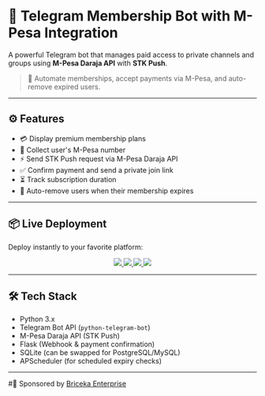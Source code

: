 # 💬 Telegram Membership Bot with M-Pesa Integration

A powerful Telegram bot that manages paid access to private channels and groups using **M-Pesa Daraja API** with **STK Push**.

> 🔐 Automate memberships, accept payments via M-Pesa, and auto-remove expired users.

---

## ⚙️ Features

- 💳 Display premium membership plans
- 📱 Collect user's M-Pesa number
- ⚡ Send STK Push request via M-Pesa Daraja API
- ✅ Confirm payment and send a private join link
- ⏳ Track subscription duration
- 🚪 Auto-remove users when their membership expires

---

## 📦 Live Deployment

Deploy instantly to your favorite platform:

<p align="center">
  <a href="https://console.koyeb.com" target="_blank">
    <img src="https://img.shields.io/badge/Deploy%20to-Koyeb-blue?logo=koyeb&style=for-the-badge" />
  </a>
  <a href="https://replit.com/import/github/kariuki727/tmt-premium-bot" target="_blank">
    <img src="https://img.shields.io/badge/Deploy%20to-Replit-purple?logo=replit&style=for-the-badge" />
  </a>
  <a href="https://render.com/deploy" target="_blank">
    <img src="https://img.shields.io/badge/Deploy%20to-Render-darkblue?logo=render&style=for-the-badge" />
  </a>
  <a href="https://heroku.com/deploy?template=https://github.com/kariuki727/tmt-premium-bot" target="_blank">
    <img src="https://img.shields.io/badge/Deploy%20to-Heroku-430098?logo=heroku&style=for-the-badge" />
  </a>
</p>

---

## 🛠️ Tech Stack

- Python 3.x
- Telegram Bot API (`python-telegram-bot`)
- M-Pesa Daraja API (STK Push)
- Flask (Webhook & payment confirmation)
- SQLite (can be swapped for PostgreSQL/MySQL)
- APScheduler (for scheduled expiry checks)

---

#🚀 Sponsored by [Briceka Enterprise](https://briceka.com/donate)

